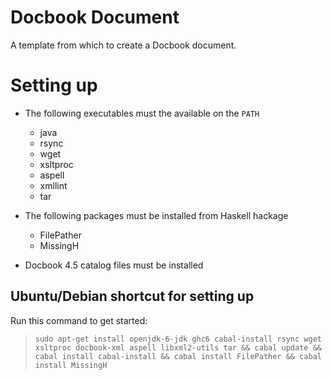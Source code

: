 Docbook Document
================

A template from which to create a Docbook document.

Setting up
==========

* The following executables must the available on the `PATH`
  * java
  * rsync
  * wget 
  * xsltproc
  * aspell
  * xmllint
  * tar

* The following packages must be installed from Haskell hackage
  * FilePather
  * MissingH

* Docbook 4.5 catalog files must be installed

Ubuntu/Debian shortcut for setting up
-------------------------------------

Run this command to get started:
> `sudo apt-get install openjdk-6-jdk ghc6 cabal-install rsync wget xsltproc docbook-xml aspell libxml2-utils tar && cabal update && cabal install cabal-install && cabal install FilePather && cabal install MissingH`

